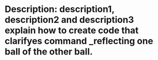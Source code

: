 # Description: description1, description2 and description3 explain how to create code that clarifyes command _reflecting one ball of the other ball.

